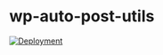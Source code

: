 # wp-auto-post-utils

[![Deployment](https://github.com/kuuhack/wp-auto-post-utils/actions/workflows/main.yml/badge.svg)](https://github.com/kuuhack/wp-auto-post-utils/actions/workflows/main.yml)
